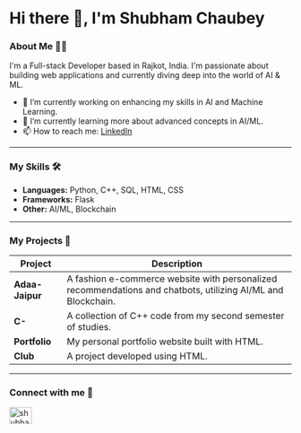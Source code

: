 # Hi there 👋, I'm Shubham Chaubey

### About Me 👨‍💻

I'm a Full-stack Developer based in Rajkot, India. I'm passionate about building web applications and currently diving deep into the world of AI & ML.

- 🔭 I’m currently working on enhancing my skills in AI and Machine Learning.
- 🌱 I’m currently learning more about advanced concepts in AI/ML.
- 📫 How to reach me: [LinkedIn](https://www.linkedin.com/in/shubham-chaubey-10613b33b)

---

### My Skills 🛠

- **Languages:** Python, C++, SQL, HTML, CSS
- **Frameworks:** Flask
- **Other:** AI/ML, Blockchain

---

### My Projects 🚀

| Project | Description |
|---|---|
| **Adaa-Jaipur** | A fashion e-commerce website with personalized recommendations and chatbots, utilizing AI/ML and Blockchain. |
| **C-** | A collection of C++ code from my second semester of studies. |
| **Portfolio** | My personal portfolio website built with HTML. |
| **Club** | A project developed using HTML. |

---

### Connect with me 🤝

<p align="left">
<a href="https://www.linkedin.com/in/shubham-chaubey-10613b33b" target="blank"><img align="center" src="https://raw.githubusercontent.com/rahuldkjain/github-profile-readme-generator/master/src/images/icons/Social/linked-in-alt.svg" alt="shubham-chaubey-10613b33b" height="30" width="40" /></a>
</p>
